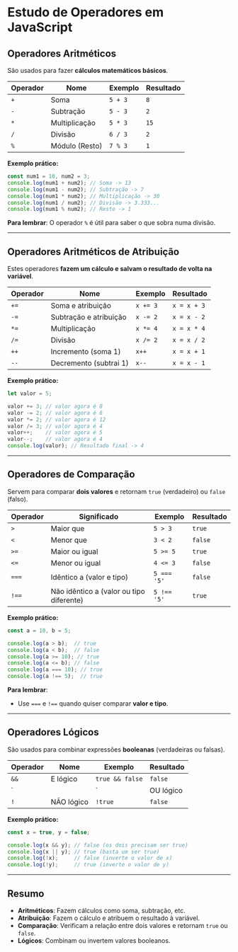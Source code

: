 # Estudo de Operadores em JavaScript

## Operadores Aritméticos

São usados para fazer **cálculos matemáticos básicos**.

| Operador | Nome            | Exemplo  | Resultado |
|----------|-----------------|----------|-----------|
| `+`      | Soma            | `5 + 3`  | `8`       |
| `-`      | Subtração       | `5 - 3`  | `2`       |
| `*`      | Multiplicação   | `5 * 3`  | `15`      |
| `/`      | Divisão         | `6 / 3`  | `2`       |
| `%`      | Módulo (Resto)  | `7 % 3`  | `1`       |

**Exemplo prático:**

```javascript
const num1 = 10, num2 = 3;
console.log(num1 + num2); // Soma -> 13
console.log(num1 - num2); // Subtração -> 7
console.log(num1 * num2); // Multiplicação -> 30
console.log(num1 / num2); // Divisão -> 3.333...
console.log(num1 % num2); // Resto -> 1
```

**Para lembrar**: O operador `%` é útil para saber o que sobra numa divisão.

---

## Operadores Aritméticos de Atribuição

Estes operadores **fazem um cálculo e salvam o resultado de volta na variável**.

| Operador | Nome                  | Exemplo     | Resultado |
|----------|-----------------------|-------------|-----------|
| `+=`     | Soma e atribuição     | `x += 3`    | `x = x + 3` |
| `-=`     | Subtração e atribuição| `x -= 2`    | `x = x - 2` |
| `*=`     | Multiplicação         | `x *= 4`    | `x = x * 4` |
| `/=`     | Divisão               | `x /= 2`    | `x = x / 2` |
| `++`     | Incremento (soma 1)   | `x++`       | `x = x + 1` |
| `--`     | Decremento (subtrai 1)| `x--`       | `x = x - 1` |

**Exemplo prático:**

```javascript
let valor = 5;

valor += 3; // valor agora é 8
valor -= 2; // valor agora é 6
valor *= 2; // valor agora é 12
valor /= 3; // valor agora é 4
valor++;    // valor agora é 5
valor--;    // valor agora é 4
console.log(valor); // Resultado final -> 4
```

---

## Operadores de Comparação

Servem para comparar **dois valores** e retornam `true` (verdadeiro) ou `false` (falso).

| Operador | Significado                     | Exemplo       | Resultado |
|----------|---------------------------------|---------------|-----------|
| `>`      | Maior que                      | `5 > 3`       | `true`    |
| `<`      | Menor que                      | `3 < 2`       | `false`   |
| `>=`     | Maior ou igual                 | `5 >= 5`      | `true`    |
| `<=`     | Menor ou igual                 | `4 <= 3`      | `false`   |
| `===`    | Idêntico a (valor e tipo)       | `5 === '5'`   | `false`   |
| `!==`    | Não idêntico a (valor ou tipo diferente)| `5 !== '5'` | `true`    |

**Exemplo prático:**

```javascript
const a = 10, b = 5;

console.log(a > b);  // true
console.log(a < b);  // false
console.log(a >= 10); // true
console.log(a <= b); // false
console.log(a === 10); // true
console.log(a !== 5);  // true
```

**Para lembrar**:
- Use `===` e `!==` quando quiser comparar **valor e tipo**.

---

## Operadores Lógicos

São usados para combinar expressões **booleanas** (verdadeiras ou falsas).

| Operador | Nome         | Exemplo           | Resultado |
|----------|--------------|-------------------|-----------|
| `&&`     | E lógico     | `true && false`   | `false`   |
| `||`     | OU lógico    | `true || false`   | `true`    |
| `!`      | NÃO lógico   | `!true`           | `false`   |

**Exemplo prático:**

```javascript
const x = true, y = false;

console.log(x && y); // false (os dois precisam ser true)
console.log(x || y); // true (basta um ser true)
console.log(!x);     // false (inverte o valor de x)
console.log(!y);     // true (inverte o valor de y)
```

---

## Resumo

- **Aritméticos**: Fazem cálculos como soma, subtração, etc.
- **Atribuição**: Fazem o cálculo e atribuem o resultado à variável.
- **Comparação**: Verificam a relação entre dois valores e retornam `true` ou `false`.
- **Lógicos**: Combinam ou invertem valores booleanos.
